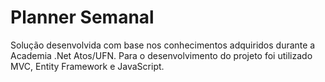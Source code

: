 # Planner Semanal
Solução desenvolvida com base nos conhecimentos adquiridos durante a Academia .Net Atos/UFN. 
Para o desenvolvimento do projeto foi utilizado MVC, Entity Framework e JavaScript.